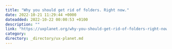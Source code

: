 ```yaml
---
title: "Why you should get rid of folders. Right now."
date: 2022-10-21 11:29:44 +0000
dateadded: 2022-10-22 00:00:53 +0100
description: ""
link: "https://uxplanet.org/why-you-should-get-rid-of-folders-right-now-f46f8eff842d?source=rss----819cc2aaeee0---4"
category:
directory: _directory/ux-planet.md
---
```

